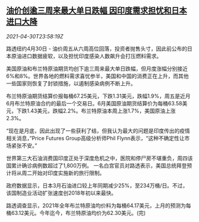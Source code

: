<!--1619827265000-->
[油价创逾三周来最大单日跌幅 因印度需求担忧和日本进口大降](https://cn.reuters.com/article/oil-close-0430-fri-idCNKBS2CH2U5)
------

<div><i>2021-04-30T23:58:19Z</i></div><p>路透纽约4月30日 - 油价周五从六周高位回落，投资者抛售头寸，因此前公布的日本原油进口数据疲软，以及担忧印度感染人数飙升会打压燃料需求。</p><p>美国原油和布兰特原油期货均创下逾三周来最大单日跌幅，但月度涨幅分别接近6%和8%。世界各地的燃料需求喜忧参半，美国和中国的消费正在上升，而其他一些国家则恢复了封锁措施，以遏制感染病例不断上升。</p><p>布兰特原油期货结算价报每桶67.25美元，下跌1.31美元，跌幅1.9%，周五是近月6月布兰特原油合约的最后一个交易日。6月美国原油期货结算价为每桶63.58美元，下跌1.43美元，跌幅2.2%。布兰特原油本周上涨1.7%，美国原油上涨2.3%。</p><p>“现在是月底，因此出现了一些获利了结，但我认为最大的问题是印度传出的疫情相关消息，”Price Futures Group高级分析师Phil Flynn表示，“这种不确定性让市场紧张不安。”</p><p>世界第三大石油消费国印度正处于深度危机之中，医院和停尸房不堪重负，周四该国累计确诊病例数超过了1,800万例。 一名白宫官员对路透表示，美国总统拜登预计将从周二开始对印度实施新的旅行限制。</p><p>政府数据显示，日本3月石油进口较上年同期减少25%，至234万桶/日。不过，该国制造业活动扩张速度创2018年初以来最快。</p><p>路透调查显示，2021年全年布兰特原油均价料为每桶64.17美元，上月的预测为每桶63.12美元。今年迄今，布兰特原油均价为62.30美元。(完)</p>
